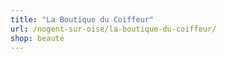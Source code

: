 ```yaml
---
title: "La Boutique du Coiffeur"
url: /nogent-sur-oise/la-boutique-du-coiffeur/
shop: beauté
---
```


